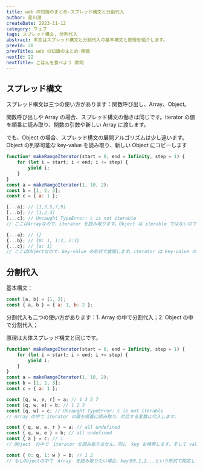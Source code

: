 ```yaml
---
title: web の知識のまとめ-スプレッド構文と分割代入
author: 星川漣
createDate: 2023-11-12
category: ウェブ
tags: スプレッド構文, 分割代入
abstract: 本文はスプレッド構文と分割代入の基本構文と原理を紹介します。
prevId: 20
prevTitle: web の知識のまとめ-関数
nextId: 22
nextTitle: ごはんを食べよう 歌詞
---
```


## スプレッド構文

スプレッド構文は三つの使い方があります：関数呼び出し、Array、Object。

関数呼び出しや Array の場合、スプレッド構文の働きは同じです。iterator の値を順番に読み取り、関数の引数や新しい Array に渡します。

でも、Object の場合、スプレッド構文の展開アルゴリズムは少し違います。Object の列挙可能な key-value を読み取り、新しい Object にコピーします

```js
function* makeRangeIterator(start = 0, end = Infinity, step = 1) {
	for (let i = start; i < end; i += step) {
		yield i;
	}
}
const a = makeRangeIterator(1, 10, 2);
const b = [1, 2, 3];
const c = { a: 1 };

[...a]; // [1,3,5,7,9]
[...b]; // [1,2,3]
[...c]; // Uncaught TypeError: c is not iterable
// ここはArrayなので、iterator を読み取ります。Object は iterable ではないので、展開できません。

{...a}; // {}
{...b}; // {0: 1, 1:2, 2:3}
{...c}; // {a: 1}
// ここはObjectなので、key-value の形式で展開します。iterator は key-value の形式ではないので、展開できません、｛｝になります。Array　は　0　1　2　というkeyを持っているので、key-value の形式で展開します。（文字列も同じです）
```

## 分割代入

基本構文：

```js
const [a, b] = [1, 2];
const { a, b } = { a: 1, b: 2 };
```

分割代入も二つの使い方があります：1. Array の中で分割代入；2. Object の中で分割代入；

原理は大体スプレッド構文と同じです。

```js
function* makeRangeIterator(start = 0, end = Infinity, step = 1) {
	for (let i = start; i < end; i += step) {
		yield i;
	}
}
const a = makeRangeIterator(1, 10, 2);
const b = [1, 2, 3];
const c = { a: 1 };

const [q, w, e, r] = a; // 1 3 5 7
const [q, w, e] = b; // 1 2 3
const [q, w] = c; // Uncaught TypeError: c is not iterable
// Array の中で iterator の値を順番に読み取り、対応する変数に代入します。

const { q, w, e, r } = a; // all undefined
const { q, w, e } = b; // all undefined
const { a } = c; // 1
// Object　の中で　iterator を読み取りません。同じ　key を検索します、そして value　を変数に代入します。

const { 0: q, 1: w } = b; // 1 2
// もしObjectの中で　Array　を読み取りたい場合、keyを0,1,2...という形式で指定して、新しい変数名を指定してください。
```
